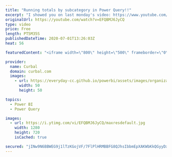 ```yaml
---
title: "Running totals by subcategory in Power Query!!"
excerpt: "I showed you on last monday's video: https://www.youtube.com/watch?v=uX3_dnb5on0 how to do running totals in power query, and in this video I will show you how to do it but by subcategory or group.  Fingers crossed I managed to explain myself!! :)  Here you can download all the pbix files: https://curbal.com/donwload-center"
originalUrl: https://youtube.com/watch?v=EFQBMJ6JyCQ
type: video
price: Free
length: PT5M35S
publishedDateTime: 2020-07-01T13:26:03Z
heat: 56

featuredContent: "<iframe width=\"800\" height=\"500\" frameborder=\"0\" src=\"https://www.youtube.com/embed/EFQBMJ6JyCQ\" allow=\"accelerometer; autoplay; encrypted-media; gyroscope; picture-in-picture\" allowfullscreen></iframe>"

provider:
  name: Curbal
  domain: curbal.com
  images:
    - url: https://everyday-cc.github.io/powerbi/assets/images/organizations/curbal.com-50x50.jpg
      width: 50
      height: 50

topics:
  - Power BI
  - Power Query

images:
  - url: https://i.ytimg.com/vi/EFQBMJ6JyCQ/maxresdefault.jpg
    width: 1280
    height: 720
    isCached: true

secured: "jINw9N6BBWEG9j1lTzKGojVF/7FlPlHRMBBFG8QJhsIbbmEpXAKWbKkQGyyDxfS15byu35jryEpN/eYQKfJQcjtf4wtgnkZG3Jh79oRpoFYbe2keLB1mpRHarQZQJSNpUwmWC9k0fL7lZinjVvXLZnzbpwKTqg6z2dQid87xj//bCCk+54sQrxHk2W9C0H3eeA9/fEZ06iohzmk597WqNNxBEFRJIYBvvmAdL5yM0pCMumALQDYFKsvt/KBkOPQvhuI+pG437+kbIyscLPreoa8oJgw/n/lkoIEt94lYhH1o8w33r46o62kpslsI4+TIjw8nU2k4qC+/vAuGi1lewAm/aJpr2eKEwg1Nz59M2XOTOm0SkFJRFe/HY5bb1RSm2OA2FWkSZLITnwRQMAzs7WUcDQ65Qx1S/VjCWZmARAE=;1rU+jYOFincfCC1ZCUs7zA=="
---
```


